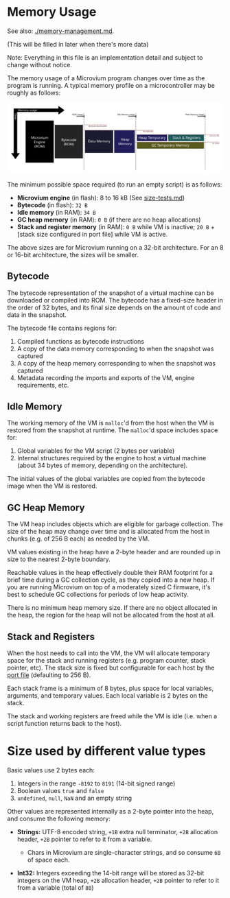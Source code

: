 # Memory Usage

See also: [./memory-management.md](./memory-management.md).

(This will be filled in later when there's more data)

Note: Everything in this file is an implementation detail and subject to change without notice.

The memory usage of a Microvium program changes over time as the program is running. A typical memory profile on a microcontroller may be roughly as follows:

![Memory profile](../images/memory-usage.svg)

The minimum possible space required (to run an empty script) is as follows:

  - **Microvium engine** (in flash): 8 to 16 kB (See [size-tests.md](../../size-test/size-tests.md))
  - **Bytecode** (in flash): `32 B`
  - **Idle memory** (in RAM): `34 B`
  - **GC heap memory** (in RAM): `0 B` (if there are no heap allocations)
  - **Stack and register memory** (in RAM): `0 B` while VM is inactive; `20 B` + [stack size configured in port file] while VM is active.

The above sizes are for Microvium running on a 32-bit architecture. For an 8 or 16-bit architecture, the sizes will be smaller.

## Bytecode

The bytecode representation of the snapshot of a virtual machine can be downloaded or compiled into ROM. The bytecode has a fixed-size header in the order of 32 bytes, and its final size depends on the amount of code and data in the snapshot.

The bytecode file contains regions for:

  1. Compiled functions as bytecode instructions
  2. A copy of the data memory corresponding to when the snapshot was captured
  3. A copy of the heap memory corresponding to when the snapshot was captured
  4. Metadata recording the imports and exports of the VM, engine requirements, etc.

## Idle Memory

The working memory of the VM is `malloc`'d from the host when the VM is restored from the snapshot at runtime. The `malloc`'d space includes space for:

  1. Global variables for the VM script (2 bytes per variable)
  2. Internal structures required by the engine to host a virtual machine (about 34 bytes of memory, depending on the architecture).

The initial values of the global variables are copied from the bytecode image when the VM is restored.

## GC Heap Memory

The VM heap includes objects which are eligible for garbage collection. The size of the heap may change over time and is allocated from the host in chunks (e.g. of 256 B each) as needed by the VM.

VM values existing in the heap have a 2-byte header and are rounded up in size to the nearest 2-byte boundary.

Reachable values in the heap effectively double their RAM footprint for a brief time during a GC collection cycle, as they copied into a new heap. If you are running Microvium on top of a moderately sized C firmware, it's best to schedule GC collections for periods of low heap activity.

There is no minimum heap memory size. If there are no object allocated in the heap, the region for the heap will not be allocated from the host at all.

## Stack and Registers

When the host needs to call into the VM, the VM will allocate temporary space for the stack and running registers (e.g. program counter, stack pointer, etc). The stack size is fixed but configurable for each host by the [port file](https://github.com/coder-mike/microvium/blob/master/native-vm/microvium_port_example.h) (defaulting to 256 B).

Each stack frame is a minimum of 8 bytes, plus space for local variables, arguments, and temporary values. Each local variable is 2 bytes on the stack.

The stack and working registers are freed while the VM is idle (i.e. when a script function returns back to the host).

# Size used by different value types

Basic values use 2 bytes each:

  1. Integers in the range `-8192` to `8191` (14-bit signed range)
  2. Boolean values `true` and `false`
  3. `undefined`, `null`, `NaN` and an empty string

Other values are represented internally as a 2-byte pointer into the heap, and consume the following memory:

  - **Strings:** UTF-8 encoded string, `+1B` extra null terminator, `+2B` allocation header, `+2B` pointer to refer to it from a variable.

    - Chars in Microvium are single-character strings, and so consume `6B` of space each.

  - **Int32:** Integers exceeding the 14-bit range will be stored as 32-bit integers on the VM heap, `+2B` allocation header, `+2B` pointer to refer to it from a variable (total of `8B`)







